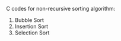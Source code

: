 C codes for non-recursive sorting algorithm:
<ol type=1>
  <li> Bubble Sort</li>
  <li> Insertion Sort</li>
  <li> Selection Sort </li>
</ol>
